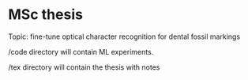 # MSc thesis

Topic: fine-tune optical character recognition for dental fossil markings

/code directory will contain ML experiments.

/tex directory will contain the thesis with notes
